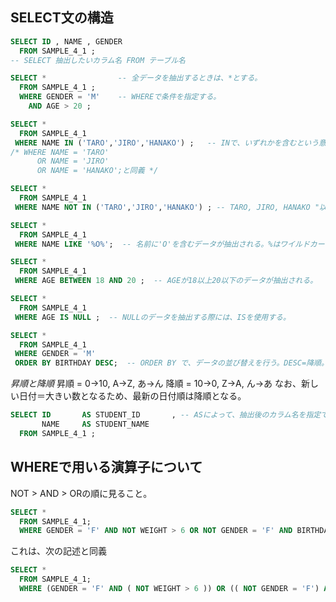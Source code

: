 ## SELECT文の構造
<!-- 基本の形 -->
```sql
SELECT ID , NAME , GENDER
  FROM SAMPLE_4_1 ;
-- SELECT 抽出したいカラム名 FROM テーブル名
```

<!-- 条件WHERE -->
```sql
SELECT *                -- 全データを抽出するときは、*とする。
  FROM SAMPLE_4_1 ;
  WHERE GENDER = 'M'    -- WHEREで条件を指定する。
    AND AGE > 20 ;
```

<!-- WHERE IN -->
```sql
SELECT *
  FROM SAMPLE_4_1
 WHERE NAME IN ('TARO','JIRO','HANAKO') ;   -- INで、いずれかを含むという意味になる。
/* WHERE NAME = 'TARO'
      OR NAME = 'JIRO'
      OR NAME = 'HANAKO';と同義 */
```

<!-- WHERE NOT IN -->
```sql
SELECT *
  FROM SAMPLE_4_1
 WHERE NAME NOT IN ('TARO','JIRO','HANAKO') ; -- TARO, JIRO, HANAKO "以外"が抽出される。
```

<!-- LIKE -->
```sql
SELECT *
  FROM SAMPLE_4_1
 WHERE NAME LIKE '%O%';  -- 名前に'O'を含むデータが抽出される。%はワイルドカード。
```

<!-- BETWEEN AND -->
```sql
SELECT *
  FROM SAMPLE_4_1
 WHERE AGE BETWEEN 18 AND 20 ;  -- AGEが18以上20以下のデータが抽出される。
```

<!-- IS -->
```sql
SELECT *
  FROM SAMPLE_4_1
 WHERE AGE IS NULL ;  -- NULLのデータを抽出する際には、ISを使用する。
```

<!-- ORDER BY -->
```sql
SELECT *
  FROM SAMPLE_4_1
 WHERE GENDER = 'M'
 ORDER BY BIRTHDAY DESC;  -- ORDER BY で、データの並び替えを行う。DESC=降順。特に指定しなければ昇順となる。
```

*昇順と降順*
昇順 = 0→10, A→Z, あ→ん
降順 = 10→0, Z→A, ん→あ
なお、新しい日付＝大きい数となるため、最新の日付順は降順となる。

<!-- AS -->
```sql
SELECT ID       AS STUDENT_ID       , -- ASによって、抽出後のカラム名を指定できる
       NAME     AS STUDENT_NAME
  FROM SAMPLE_4_1 ;
```

## WHEREで用いる演算子について
NOT > AND > ORの順に見ること。
```sql
SELECT *
  FROM SAMPLE_4_1;
  WHERE GENDER = 'F' AND NOT WEIGHT > 6 OR NOT GENDER = 'F' AND BIRTHDAY > '20120101';
```
これは、次の記述と同義
```sql
SELECT *
  FROM SAMPLE_4_1;
  WHERE (GENDER = 'F' AND ( NOT WEIGHT > 6 )) OR (( NOT GENDER = 'F') AND BIRTHDAY > '20120101');
```